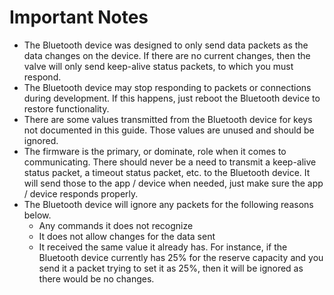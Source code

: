 # Important Notes

- The Bluetooth device was designed to only send data packets as the data changes on the device. If there are no current changes, then the valve will only send keep-alive status packets, to which you must respond.
- The Bluetooth device may stop responding to packets or connections during development. If this happens, just reboot the Bluetooth device to restore functionality.
- There are some values transmitted from the Bluetooth device for keys not documented in this guide. Those values are unused and should be ignored.
- The firmware is the primary, or dominate, role when it comes to communicating. There should never be a need to transmit a keep-alive status packet, a timeout status packet, etc. to the Bluetooth device. It will send those to the app / device when needed, just make sure the app / device responds properly.
- The Bluetooth device will ignore any packets for the following reasons below.
  - Any commands it does not recognize
  - It does not allow changes for the data sent
  - It received the same value it already has. For instance, if the Bluetooth device currently has 25% for the reserve capacity and you send it a packet trying to set it as 25%, then it will be ignored as there would be no changes.
